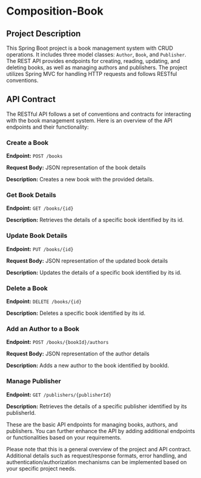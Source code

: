 # Composition-Book

## Project Description

This Spring Boot project is a book management system with CRUD operations. It includes three model classes: `Author`, `Book`, and `Publisher`. The REST API provides endpoints for creating, reading, updating, and deleting books, as well as managing authors and publishers. The project utilizes Spring MVC for handling HTTP requests and follows RESTful conventions.

## API Contract

The RESTful API follows a set of conventions and contracts for interacting with the book management system. Here is an overview of the API endpoints and their functionality:

### Create a Book

**Endpoint:** `POST /books`

**Request Body:** JSON representation of the book details

**Description:** Creates a new book with the provided details.

### Get Book Details

**Endpoint:** `GET /books/{id}`

**Description:** Retrieves the details of a specific book identified by its id.

### Update Book Details

**Endpoint:** `PUT /books/{id}`

**Request Body:** JSON representation of the updated book details

**Description:** Updates the details of a specific book identified by its id.

### Delete a Book

**Endpoint:** `DELETE /books/{id}`

**Description:** Deletes a specific book identified by its id.

### Add an Author to a Book

**Endpoint:** `POST /books/{bookId}/authors`

**Request Body:** JSON representation of the author details

**Description:** Adds a new author to the book identified by bookId.

### Manage Publisher

**Endpoint:** `GET /publishers/{publisherId}`

**Description:** Retrieves the details of a specific publisher identified by its publisherId.

These are the basic API endpoints for managing books, authors, and publishers. You can further enhance the API by adding additional endpoints or functionalities based on your requirements.

Please note that this is a general overview of the project and API contract. Additional details such as request/response formats, error handling, and authentication/authorization mechanisms can be implemented based on your specific project needs.
